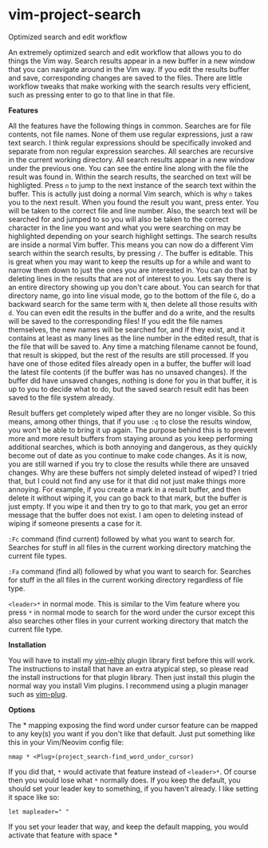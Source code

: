 # vim-project-search
Optimized search and edit workflow

An extremely optimized search and edit workflow that allows you to do things the Vim way. Search results appear in a new buffer in a new window that you can navigate around in the Vim way. If you edit the results buffer and save, corresponding changes are saved to the files. There are little workflow tweaks that make working with the search results very efficient, such as pressing enter to go to that line in that file.

**Features**

All the features have the following things in common. Searches are for file contents, not file names. None of them use regular expressions, just a raw text search. I think regular expressions should be specifically invoked and separate from non regular expression searches. All searches are recursive in the current working directory. All search results appear in a new window under the previous one. You can see the entire line along with the file the result was found in. Within the search results, the searched on text will be highligted. Press `n` to jump to the next instance of the search text within the buffer. This is actully just doing a normal Vim search, which is why `n` takes you to the next result. When you found the result you want, press enter. You will be taken to the correct file and line number. Also, the search text will be searched for and jumped to so you will also be taken to the correct character in the line you want and what you were searching on may be highlighted depending on your search highlight settings. The search results are inside a normal Vim buffer. This means you can now do a different Vim search within the search results, by pressing `/`. The buffer is editable. This is great when you may want to keep the results up for a while and want to narrow them down to just the ones you are interested in. You can do that by deleting lines in the results that are not of interest to you. Lets say there is an entire directory showing up you don't care about. You can search for that directory name, go into line visual mode, go to the bottom of the file `G`, do a backward search for the same term with `N`, then delete all those results with `d`. You can even edit the results in the buffer and do a write, and the results will be saved to the corresponding files! If you edit the file names themselves, the new names will be searched for, and if they exist, and it contains at least as many lines as the line number in the edited result, that is the file that will be saved to. Any time a matching filename cannot be found, that result is skipped, but the rest of the results are still processed. If you have one of those edited files already open in a buffer, the buffer will load the latest file contents (if the buffer was has no unsaved changes). If the buffer did have unsaved changes, nothing is done for you in that buffer, it is up to you to decide what to do, but the saved search result edit has been saved to the file system already.

Result buffers get completely wiped after they are no longer visible. So this means, among other things, that if you use `:q` to close the results window, you won't be able to bring it up again. The purpose behind this is to prevent more and more result buffers from staying around as you keep performing additional searches, which is both annoying and dangerous, as they quickly become out of date as you continue to make code changes. As it is now, you are still warned if you try to close the results while there are unsaved changes. Why are these buffers not simply deleted instead of wiped? I tried that, but I could not find any use for it that did not just make things more annoying. For example, if you create a mark in a result buffer, and then delete it without wiping it, you can go back to that mark, but the buffer is just empty. If you wipe it and then try to go to that mark, you get an error message that the buffer does not exist. I am open to deleting instead of wiping if someone presents a case for it.

`:Fc` command (find current) followed by what you want to search for. Searches for stuff in all files in the current working directory matching the current file types.

`:Fa` command (find all) followed by what you want to search for. Searches for stuff in the all files in the current working directory regardless of file type.

`<leader>*` in normal mode. This is similar to the Vim feature where you press `*` in normal mode to search for the word under the cursor except this also searches other files in your current working directory that match the current file type.

**Installation**

You will have to install my [vim-elhiv](https://github.com/still-dreaming-1/vim-elhiv) plugin library first before this will work. The instructions to install that have an extra atypical step, so please read the install instructions for that plugin library. Then just install this plugin the normal way you install Vim plugins. I recommend using a plugin manager such as [vim-plug](https://github.com/junegunn/vim-plug).

**Options**

The <leader>* mapping exposing the find word under cursor feature can be mapped to any key(s) you want if you don't like that default. Just put something like this in your Vim/Neovim config file:

`nmap * <Plug>(project_search-find_word_undor_cursor)`

If you did that, `*` would activate that feature instead of `<leader>*`. Of course then you would lose what `*` normally does. If you keep the default, you should set your leader key to something, if you haven't already. I like setting it space like so:

`let mapleader=" "`

If you set your leader that way, and keep the default mapping, you would activate that feature with space *
